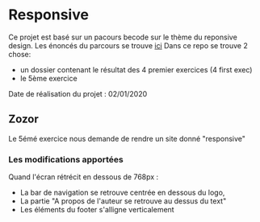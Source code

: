 # Responsive
Ce projet est basé sur un pacours becode sur le thème du reponsive design. Les énoncés du parcours se trouve [ici](https://github.com/becodeorg/CRL-Keller-1-18/blob/master/Parcours/01-Prairie/6.Responsive/readme.md)
Dans ce repo se trouve 2 chose:
* un dossier contenant le résultat des 4 premier exercices (4 first exec)
* le 5ème exercice

Date de réalisation du projet : 02/01/2020

## Zozor
Le 5émé exercice nous demande de rendre un site donné "responsive"

### Les modifications apportées
Quand l'écran rétrécit en dessous de 768px :
* La bar de navigation se retrouve centrée en dessous du logo,
* La partie "A propos de l'auteur se retrouve au dessus du text"
* Les éléments du footer s'alligne verticalement



